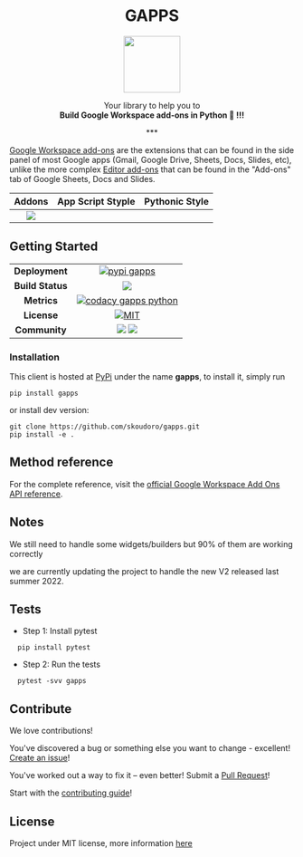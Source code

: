 <h1 align="center">GAPPS</h1>
<p align="center">
<img height="100px" src="https://www.gstatic.com/images/icons/material/system/1x/pets_black_48dp.png">
</p>

<p align="center"> Your library to help you to <br><b>Build Google Workspace add-ons in Python  🐍 !!!</b>

<p align="center">
***
</p>

[Google Workspace add-ons](https://developers.google.com/workspace/add-ons/how-tos/building-gsuite-addons) are the extensions that can be found in the side panel of most Google apps (Gmail, Google Drive, Sheets, Docs, Slides, etc), unlike the more complex [Editor add-ons](https://developers.google.com/workspace/add-ons/how-tos/building-editor-addons) that can be found in the "Add-ons" tab of Google Sheets, Docs and Slides.

| Addons             |  App Script Styple | Pythonic Style |
:-------------------------:|:-------------------------:|:-------------------------:|
![](https://developers.google.com/apps-script/add-ons/images/workspace-addons-cats.png)  |  ![]() | ![]() |

## Getting Started

<table align="center">
    <tr>
      <td align="center"><b>Deployment</b></td>
      <td align="center"><a href="https://pypi.org/project/gapps/"><img src="https://img.shields.io/pypi/v/gapps.svg?logo=python&logoColor=white" alt="pypi gapps"></a></td>
    </tr>
    <tr>
      <td align="center"><b>Build Status</b></td>
      <td align="center"><a href="https://github.com/skoudoro/gapps/actions?query=workflow%3ATest"><img src="https://github.com/skoudoro/gapps/actions/workflows/test.yml/badge.svg"></a></td>
    </tr>
    <tr>
      <td align="center"><b>Metrics</b></td>
      <td align="center">
        <a href="https://app.codacy.com/manual/skab12/gapps?utm_source=github.com&utm_medium=referral&utm_content=skoudoro/gapps&utm_campaign=Badge_Grade_Dashboard"><img src="https://api.codacy.com/project/badge/Grade/9c17e95d29cd489ba86411db969a576e" alt="codacy gapps python"></a>
<!-- <a href="https://codecov.io/gh/skoudoro/gapps"><img src="https://codecov.io/gh/skoudoro/gapps/branch/master/graph/badge.svg" alt="codecov gapps python"></a>  -->
      </td>
    </tr>
    <tr>
      <td align="center"><b>License</b></td>
      <td align="center"><a href="https://opensource.org/licenses/MIT"><img src="https://img.shields.io/badge/License-MIT-blue.svg" alt="MIT"></a></td>
    </tr>
    <tr>
      <td align="center"><b>Community</b></td>
      <td align="center"> <a href="https://github.com/skoudoro/gapps/blob/master/CONTRIBUTING.rst"><img src="https://img.shields.io/badge/contributions-welcome-brightgreen.svg?style=flat"></a> <a href="https://github.com/skoudoro/gapps/blob/master/CONTRIBUTING.rst"><img src="https://img.shields.io/badge/PRs-welcome-brightgreen.svg?style=flat-square"></a></td>
    </tr>
</table>
<!-- <a href="https://github.com/skoudoro/gapps/graphs/contributors"><img src="https://img.shields.io/github/contributors/skoudoro/gapps.svg"></a> -->



### Installation

This client is hosted at [PyPi](https://pypi.org/project/gapps/) under the name **gapps**, to install it, simply run

```terminal
pip install gapps
```

or install dev version:

```terminal
git clone https://github.com/skoudoro/gapps.git
pip install -e .
````

## Method reference

For the complete reference, visit the [official Google Workspace Add Ons API reference](https://developers.google.com/apps-script/reference/card-service).

## Notes

We still need to handle some widgets/builders but 90% of them are working correctly

we are currently updating the project to handle the new V2 released last summer 2022.

<!-- ## Features -->

## Tests

* Step 1: Install pytest

```terminal
  pip install pytest
```

* Step 2: Run the tests

```terminal
  pytest -svv gapps
```

## Contribute

We love contributions!

You've discovered a bug or something else you want to change - excellent! [Create an issue](https://github.com/skoudoro/gapps/issues)!

You've worked out a way to fix it – even better! Submit a [Pull Request](https://github.com/skoudoro/gapps/pulls)!

Start with the [contributing guide](https://github.com/skoudoro/gapps/blob/master/CONTRIBUTING.rst)!

## License

Project under MIT license, more information [here](https://github.com/skoudoro/gapps/blob/master/LICENSE)
